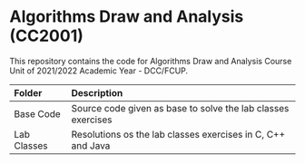 # Algorithms Draw and Analysis (CC2001)
This repository contains the code for Algorithms Draw and Analysis Course Unit of 2021/2022 Academic Year - DCC/FCUP.

| Folder    | Description |
| :----------- | :-----------------------------------------------------------------------------------------|
| Base Code  | Source code given as base to solve the lab classes exercises |
| Lab Classes     | Resolutions os the lab classes exercises in C, C++ and Java |

